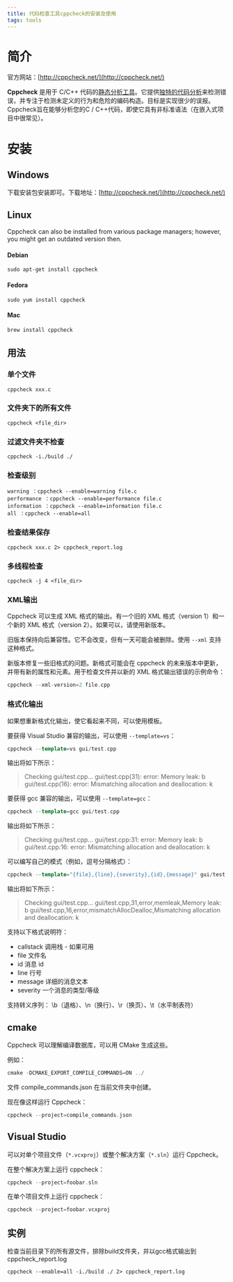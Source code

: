 ```yaml
---
title: 代码检查工具cppcheck的安装及使用
tags: tools
---
```


# 简介

官方网站：[http://cppcheck.net/](http://cppcheck.net/)

**Cppcheck** 是用于 C/C++ 代码的[静态分析工具](http://en.wikipedia.org/wiki/Static_analysis_tool)。它提供[独特的代码分析](http://cppcheck.net/#unique)来检测错误，并专注于检测未定义的行为和危险的编码构造。目标是实现很少的误报。Cppcheck旨在能够分析您的C / C++代码，即使它具有非标准语法（在嵌入式项目中很常见）。

# 安装

## Windows

下载安装包安装即可。下载地址：[http://cppcheck.net/](http://cppcheck.net/)

## Linux

Cppcheck can also be installed from various package managers; however, you might get an outdated version then.

#### Debian

```
sudo apt-get install cppcheck
```

#### Fedora

```
sudo yum install cppcheck
```

#### Mac

```
brew install cppcheck
```

## 用法

### 单个文件

```
cppcheck xxx.c
```

### 文件夹下的所有文件

```
cppcheck <file_dir>
```

### 过滤文件夹不检查

```
cppcheck -i./build ./
```

### 检查级别

```
warning ：cppcheck --enable=warning file.c
performance ：cppcheck --enable=performance file.c
information ：cppcheck --enable=information file.c
all ：cppcheck --enable=all
```

### 检查结果保存

```
cppcheck xxx.c 2> cppcheck_report.log
```

### 多线程检查

```
cppcheck -j 4 <file_dir>
```

### XML输出

Cppcheck 可以生成 XML 格式的输出。有一个旧的 XML 格式（version 1）和一个新的 XML 格式（version 2）。如果可以，请使用新版本。

旧版本保持向后兼容性。它不会改变，但有一天可能会被删除。使用 `--xml` 支持这种格式。

新版本修复一些旧格式的问题。新格式可能会在 cppcheck 的未来版本中更新，并带有新的属性和元素。用于检查文件并以新的 XML 格式输出错误的示例命令：

```C++
cppcheck --xml-version=2 file.cpp
```

### 格式化输出

如果想重新格式化输出，使它看起来不同，可以使用模板。

要获得 Visual Studio 兼容的输出，可以使用 `--template=vs`：

```C++
cppcheck --template=vs gui/test.cpp
```

输出将如下所示：

> Checking gui/test.cpp…
> gui/test.cpp(31): error: Memory leak: b
> gui/test.cpp(16): error: Mismatching allocation and deallocation: k

要获得 gcc 兼容的输出，可以使用 `--template=gcc`：

```C++
cppcheck --template=gcc gui/test.cpp
```

输出将如下所示：

> Checking gui/test.cpp…
> gui/test.cpp:31: error: Memory leak: b
> gui/test.cpp:16: error: Mismatching allocation and deallocation: k

可以编写自己的模式（例如，逗号分隔格式）：

```C++
cppcheck --template="{file},{line},{severity},{id},{message}" gui/test.cpp
```

输出将如下所示：

> Checking gui/test.cpp…
> gui/test.cpp,31,error,memleak,Memory leak: b
> gui/test.cpp,16,error,mismatchAllocDealloc,Mismatching allocation and deallocation: k

支持以下格式说明符：

* callstack
  调用栈 - 如果可用
* file
  文件名
* id
  消息 id
* line
  行号
* message
  详细的消息文本
* severity
  一个消息的类型/等级

支持转义序列： \b（退格）、\n（换行）、\r（换页）、\t（水平制表符）

## cmake

Cppcheck 可以理解编译数据库，可以用 CMake 生成这些。

例如：

```C++
cmake -DCMAKE_EXPORT_COMPILE_COMMANDS=ON ../
```

文件 compile_commands.json 在当前文件夹中创建。

现在像这样运行 Cppcheck：

```C++
cppcheck --project=compile_commands.json
```

## Visual Studio

可以对单个项目文件（`*.vcxproj`）或整个解决方案（`*.sln`）运行 Cppcheck。

在整个解决方案上运行 cppcheck：

```C++
cppcheck --project=foobar.sln
```

在单个项目文件上运行 cppcheck：

```C++
cppcheck --project=foobar.vcxproj
```

## 实例

检查当前目录下的所有源文件，排除build文件夹，并以gcc格式输出到cppcheck_report.log

`cppcheck --enable=all -i./build ./ 2> cppcheck_report.log`
